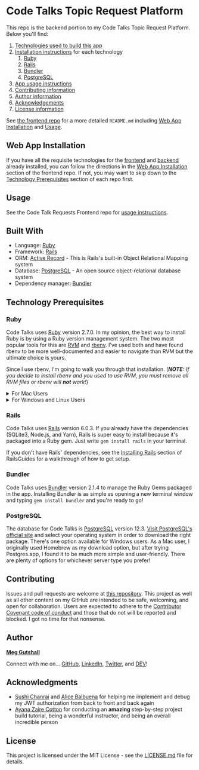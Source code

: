 # Code Talks Topic Request Platform

This repo is the backend portion to my Code Talks Topic Request Platform. Below you'll find:

1. [Technologies used to build this app](#built-with)
2. [Installation instructions](#technology-prerequisites) for each technology
    1. [Ruby](#ruby)
    2. [Rails](#rails)
    3. [Bundler](#bundler)
    4. [PostgreSQL](#postgresql)
3. [App usage instructions](#usage)
4. [Contributing information](#contributing)
5. [Author information](#author)
6. [Acknowledgements](#acknowledgements)
7. [License information](#license)

See [the frontend repo][Code Talk Requests Frontend] for a more detailed `README.md` including [Web App Installation][Code Talk Requests Frontend -- Web App Installation] and [Usage][Code Talk Requests Frontend -- Usage].

## Web App Installation

If you have all the requisite technologies for the [frontend][Code Talk Requests Frontend -- Built With] and [backend](#built-with) already installed, you can follow the directions in the [Web App Installation][Code Talk Requests Frontend -- Web App Installation] section of the frontend repo. If not, you may want to skip down to the [Technology Prerequisites](#technology-prerequisites) section of each repo first.

## Usage

See the Code Talk Requests Frontend repo for [usage instructions][Code Talk Requests Frontend -- Usage].

## Built With

- Language: [Ruby](#ruby)
- Framework: [Rails](#rails)
- ORM: [Active Record] - This is Rails's built-in Object Relational Mapping system
- Database: [PostgreSQL](#postgresql) - An open source object-relational database system
- Dependency manager: [Bundler](#bundler)

## Technology Prerequisites

### Ruby

Code Talks uses [Ruby] version 2.7.0. In my opinion, the best way to install Ruby is by using a Ruby version management system. The two most popular tools for this are [RVM] and [rbenv]. I've used both and have found rbenv to be more well-documented and easier to navigate than RVM but the ultimate choice is yours.

Since I use rbenv, I'm going to walk you through that installation. (_**NOTE:** If you decide to install rbenv and you used to use RVM, you must remove all RVM files or rbenv will **not** work!_)

<details>
  <summary>For Mac Users</summary>

  If you haven't done so already, download **[Homebrew]**. It's an amazing macOS package manager that's built with Ruby. Just paste the following script in a new terminal window:

  ```bash
  /usr/bin/ruby -e "$(curl -fsSL https://raw.githubusercontent.com/Homebrew/install/master/install)"
  ```

  It will run through the installation, and explain the steps the script is taking along the way.

  Once Homebrew is installed (or if you already had it installed, you smarty pants!), it's time to install rbenv. Open a new terminal window running `bash` or `zsh` and `cd` into your home path (i.e. `Users/yourname/`). Now type `brew install rbenv` _*Note: This command also installs `ruby-build`, so you'll be ready to install other Ruby versions out of the box._ Once rbenv is done installing, type `rbenv init` to begin the shell integration setup.

  Restart your terminal for the installation changes to take effect. Make sure your setup is correct by running [the `rbenv-doctor` script][rbenv script] below:

  ```bash
  curl -fsSL https://github.com/rbenv/rbenv-installer/raw/master/bin/rbenv-doctor | bash
  ```

  **NOW we install RUBY!**

  In your terminal, type `rbenv install 2.7.0` to download the version of Ruby you'll need to run Code Talks.

  Once it's done installing, navigate to the Code Talks directory and type `rbenv local 2.7.0` to set your local environment's Ruby version. Then type `rbenv rehash`.
</details>

<details>
  <summary>For Windows and Linux Users</summary>

  To install rbenv on your system, open up a new window in your terminal and run [the `rbenv-installer` script][rbenv script] below:

  ```bash
  curl -fsSL https://github.com/rbenv/rbenv-installer/raw/master/bin/rbenv-installer | bash
  ```

  It will either install rbenv on your system or update your pre-existing version of rbenv, located under `~/.rbenv`. Additionally, [ruby-build] is also installed if rbenv install is not already available.

  Restart your terminal for the installation changes to take effect. Make sure your setup is correct by running [the `rbenv-doctor` script][rbenv script] below:

  ```bash
  curl -fsSL https://github.com/rbenv/rbenv-installer/raw/master/bin/rbenv-doctor | bash
  ```

  **NOW we install RUBY!**

  In your terminal, type `rbenv install 2.7.0` to download the version of Ruby you'll need to run Code Talks.

  Once it's done installing, navigate to the Code Talks directory and type `rbenv local 2.7.0` to set your local environment's Ruby version. Then type `rbenv rehash`.
</details>

### Rails

Code Talks uses [Rails] version 6.0.3. If you already have the dependencies (SQLite3, Node.js, and Yarn), Rails is super easy to install because it's packaged into a Ruby gem. Just write `gem install rails` in your terminal.

If you don't have Rails' dependencies, see the [Installing Rails] section of RailsGuides for a walkthrough of how to get setup.

### Bundler

Code Talks uses [Bundler] version 2.1.4 to manage the Ruby Gems packaged in the app. Installing Bundler is as simple as opening a new terminal window and typing `gem install bundler` and you're ready to go!

### PostgreSQL

The database for Code Talks is [PostgreSQL] version 12.3. [Visit PostgreSQL's official site][Postgres download] and select your operating system in order to download the right package. There's one option available for Windows users. As a Mac user, I originally used Homebrew as my download option, but after trying Postgres.app, I found it to be much more simple and user-friendly. There are plenty of options for whichever server type you prefer!

## Contributing

Issues and pull requests are welcome at [this repository][Code Talk Requests Backend]. This project as well as all other content on my GitHub are intended to be safe, welcoming, and open for collaboration. Users are expected to adhere to the [Contributor Covenant code of conduct] and those that do not will be reported and blocked. I got no time for that nonsense.

## Author

**[Meg Gutshall]**

Connect with me on... [GitHub], [LinkedIn], [Twitter], and [DEV]!

## Acknowledgments

- [Sushi Chanrai] and [Alice Balbuena] for helping me implement and debug my JWT authorization from back to front and back again
- [Ayana Zaire Cotton] for conducting an **amazing** step-by-step project build tutorial, being a wonderful instructor, and being an overall incredible person

## License

This project is licensed under the MIT License - see the [LICENSE.md](LICENSE.md) file for details.

[Code Talk Requests Backend]: https://github.com/meg-gutshall/code-talk-requests-backend
[Code Talk Requests Frontend]: https://github.com/meg-gutshall/code-talk-requests-frontend
[Code Talk Requests Frontend -- Built With]: https://github.com/meg-gutshall/code-talk-requests-frontend#built-with
[Code Talk Requests Frontend -- Web App Installation]: https://github.com/meg-gutshall/code-talk-requests-frontend#web-app-installation
[Code Talk Requests Frontend -- Usage]: https://github.com/meg-gutshall/code-talk-requests-frontend#usage

[RVM]: https://rvm.io/
[rbenv]: https://github.com/rbenv/rbenv
[rbenv script]: https://github.com/rbenv/rbenv-installer#rbenv-installer
[ruby-build]: https://github.com/rbenv/ruby-build
[Homebrew]: https://brew.sh/
[Postgres download]: https://www.postgresql.org/download/
[Bundler]: https://bundler.io/
[Ruby]: https://www.ruby-lang.org/en/
[Rails]: https://rubyonrails.org/
[Installing Rails]: https://guides.rubyonrails.org/getting_started.html#creating-a-new-rails-project-installing-rails
[Active Record]: https://apidock.com/rails/v6.0.0/ActiveRecord/Base
[PostgreSQL]: https://www.postgresql.org/

[Contributor Covenant code of conduct]: https://www.contributor-covenant.org/version/2/0/code_of_conduct/ "Contributor Covenant code of conduct version 2.0"

[Meg Gutshall]: https://meghangutshall.com/ "Meg Gutshall's website"
[GitHub]: https://github.com/meg-gutshall "Meg Gutshall's GitHub profile"
[LinkedIn]: https://www.linkedin.com/in/meghan-gutshall/ "Meg Gutshall's LinkedIn profile"
[Twitter]: https://twitter.com/meg_gutshall "Meg Gutshall's Twitter profile"
[DEV]: https://dev.to/meg_gutshall "Meg Gutshall's DEV profile"
[Sushi Chanrai]: https://github.com/schanrai "Sushi Chanrai's GitHub profile"
[Alice Balbuena]: https://github.com/alicekb "Alice Balbuena's GitHub profile"
[Ayana Zaire Cotton]: https://github.com/AyanaZaire "Ayana Zaire Cotton's GitHub profile"
